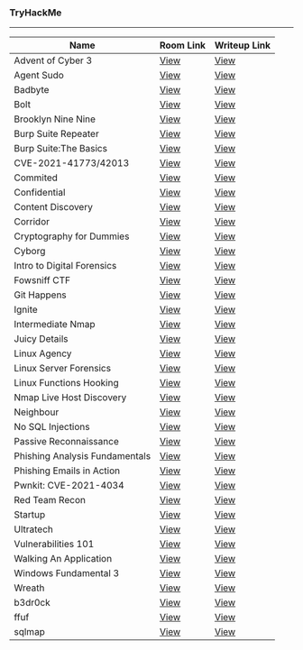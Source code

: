 ### TryHackMe
---

| Name                           | Room Link                                                  | Writeup Link                                                                                      |
| ------------------------------ | ---------------------------------------------------------- | ------------------------------------------------------------------------------------------------- |
| Advent of Cyber 3              | [View](https://tryhackme.com/room/adventofcyber3)          | [View](https://github.com/vrbait1107/CTF_WRITEUPS/tree/main/TryHackMe/Advent-of-cyber-3)          |
| Agent Sudo                     | [View](https://tryhackme.com/room/agentsudoctf)            | [View](https://github.com/vrbait1107/CTF_WRITEUPS/tree/main/TryHackMe/Agent-Sudo)                 |
| Badbyte                        | [View](https://tryhackme.com/room/badbyte)                 | [View](https://github.com/vrbait1107/CTF_WRITEUPS/tree/main/TryHackMe/Badbyte)                    |
| Bolt                           | [View](https://tryhackme.com/room/bolt)                    | [View](https://github.com/vrbait1107/CTF_WRITEUPS/tree/main/TryHackMe/Bolt)                       |
| Brooklyn Nine Nine             | [View](https://tryhackme.com/room/brooklynninenine)        | [View](https://github.com/vrbait1107/CTF_WRITEUPS/blob/main/TryHackMe/Brooklyn-Nine-Nine)         |
| Burp Suite Repeater            | [View](https://tryhackme.com/room/burpsuiterepeater)       | [View](https://github.com/vrbait1107/CTF_WRITEUPS/blob/main/TryHackMe/Burp-Suite-Repeater)        |
| Burp Suite:The Basics          | [View](https://tryhackme.com/room/burpsuitebasics)         | [View](https://github.com/vrbait1107/CTF_WRITEUPS/blob/main/TryHackMe/Burp-Suite-The-Basics)      |
| CVE-2021-41773/42013           | [View](https://tryhackme.com/room/cve202141773)            | [View](https://github.com/vrbait1107/CTF_WRITEUPS/tree/main/TryHackMe/CVE-2021-41773)             |
| Commited                       | [View](https://tryhackme.com/room/committed)               | [View](https://github.com/vrbait1107/CTF_WRITEUPS/tree/main/TryHackMe/Commited)                   |
| Confidential                   | [View](https://tryhackme.com/room/confidential)            | [View](https://github.com/vrbait1107/CTF_WRITEUPS/tree/main/TryHackMe/Confidential)               |
| Content Discovery              | [View](https://tryhackme.com/room/contentdiscovery)        | [View](https://github.com/vrbait1107/CTF_WRITEUPS/tree/main/TryHackMe/Content-Discovery)          |
| Corridor                       | [View](https://tryhackme.com/room/corridor)                | [View](https://github.com/vrbait1107/CTF_WRITEUPS/tree/main/TryHackMe/Corridor)                   |
| Cryptography for Dummies       | [View](https://tryhackme.com/room/cryptographyfordummies)  | [View](https://github.com/vrbait1107/CTF_WRITEUPS/tree/main/TryHackMe/Cryptography-for-Dummies)   |
| Cyborg                         | [View](https://tryhackme.com/room/cyborgt8)                | [View](https://github.com/vrbait1107/CTF_WRITEUPS/tree/main/TryHackMe/Cyborg)                     |
| Intro to Digital Forensics     | [View](https://tryhackme.com/room/introdigitalforensics)   | [View](https://github.com/vrbait1107/CTF_WRITEUPS/tree/main/TryHackMe/Digital-Forensics)          |
| Fowsniff CTF                   | [View](https://tryhackme.com/room/ctf)                     | [View](https://github.com/vrbait1107/CTF_WRITEUPS/blob/main/TryHackMe/Fowsniff-CTF)               |
| Git Happens                    | [View](https://tryhackme.com/room/githappens)              | [View](https://github.com/vrbait1107/CTF_WRITEUPS/tree/main/TryHackMe/Git-Happens)                |
| Ignite                         | [View](https://tryhackme.com/room/ignite)                  | [View](https://github.com/vrbait1107/CTF_WRITEUPS/tree/main/TryHackMe/Ignite)                     |
| Intermediate Nmap              | [View](https://tryhackme.com/room/intermediatenmap)        | [View](https://github.com/vrbait1107/CTF_WRITEUPS/tree/main/TryHackMe/Intermediate-Nmap)          |
| Juicy Details                  | [View](https://tryhackme.com/room/juicydetails)            | [View](https://github.com/vrbait1107/CTF_WRITEUPS/tree/main/TryHackMe/Juicy-Details)              |
| Linux Agency                   | [View](https://tryhackme.com/room/linuxagency)             | [View](https://github.com/vrbait1107/CTF_WRITEUPS/tree/main/TryHackMe/Linux-Agency)               |
| Linux Server Forensics         | [View](https://tryhackme.com/room/linuxserverforensics)    | [View](https://github.com/vrbait1107/CTF_WRITEUPS/blob/main/TryHackMe/Linux-Forensics/writeup.md) |
| Linux Functions Hooking        | [View](https://tryhackme.com/room/linuxfunctionhooking)    | [View](https://github.com/vrbait1107/CTF_WRITEUPS/tree/main/TryHackMe/Linux-Function-Hooking)     |
| Nmap Live Host Discovery       | [View](https://tryhackme.com/room/nmap01)                  | [View](https://github.com/vrbait1107/CTF_WRITEUPS/tree/main/TryHackMe/NMAP-Live-Host-Discovery)   |
| Neighbour                      | [View](https://tryhackme.com/room/neighbour)               | [View](https://github.com/vrbait1107/CTF_WRITEUPS/tree/main/TryHackMe/Neighbour)                  |
| No SQL Injections              | [View](https://tryhackme.com/room/nosqlinjectiontutorial)  | [View](https://github.com/vrbait1107/CTF_WRITEUPS/tree/main/TryHackMe/Nosql-Injection-Basics)     |
| Passive Reconnaissance         | [View](https://tryhackme.com/room/passiverecon)            | [View](https://github.com/vrbait1107/CTF_WRITEUPS/tree/main/TryHackMe/Passive-Reconnaissance)     |
| Phishing Analysis Fundamentals | [View](https://tryhackme.com/room/phishingemails1tryoe)    | [View](https://github.com/vrbait1107/CTF_WRITEUPS/tree/main/TryHackMe/Phishing-Emails-1)          |
| Phishing Emails in Action      | [View](https://tryhackme.com/room/phishingemails2rytmu)    | [View](https://github.com/vrbait1107/CTF_WRITEUPS/tree/main/TryHackMe/Phishing-Emails-2)          |
| Pwnkit: CVE-2021-4034          | [View](https://tryhackme.com/room/pwnkit)                  | [View](https://github.com/vrbait1107/CTF_WRITEUPS/tree/main/TryHackMe/Pwnkit)                     |
| Red Team Recon                 | [View](https://tryhackme.com/room/redteamrecon)            | [View](https://github.com/vrbait1107/CTF_WRITEUPS/tree/main/TryHackMe/Red-Team-Recon)             |
| Startup                        | [View](https://tryhackme.com/room/startup)                 | [View](https://github.com/vrbait1107/CTF_WRITEUPS/tree/main/TryHackMe/Startup)                    |
| Ultratech                      | [View](https://tryhackme.com/room/ultratech1)              | [View](https://github.com/vrbait1107/CTF_WRITEUPS/tree/main/TryHackMe/UltraTech)                  |
| Vulnerabilities 101            | [View](https://tryhackme.com/room/vulnerabilities101)      | [View](https://github.com/vrbait1107/CTF_WRITEUPS/tree/main/TryHackMe/Vulnerabilities-101)        |
| Walking An Application         | [View](https://tryhackme.com/room/walkinganapplication)    | [View](https://github.com/vrbait1107/CTF_WRITEUPS/tree/main/TryHackMe/Walking-An-Application)     |
| Windows Fundamental 3          | [View](https://tryhackme.com/room/windowsfundamentals3xzx) | [View](https://github.com/vrbait1107/CTF_WRITEUPS/tree/main/TryHackMe/Windows-Fundamental-3)      |
| Wreath                         | [View](https://tryhackme.com/room/wreath)                  | [View](https://github.com/vrbait1107/CTF_WRITEUPS/tree/main/TryHackMe/Wreath)                     |
| b3dr0ck                        | [View](https://tryhackme.com/room/b3dr0ck)                 | [View](https://github.com/vrbait1107/CTF_WRITEUPS/tree/main/TryHackMe/b3dr0ck)                    |
| ffuf                           | [View](https://tryhackme.com/room/ffuf)                    | [View](https://github.com/vrbait1107/CTF_WRITEUPS/tree/main/TryHackMe/ffuf)                       |
| sqlmap                         | [View](https://tryhackme.com/room/sqlmap)                  | [View](https://github.com/vrbait1107/CTF_WRITEUPS/tree/main/TryHackMe/sqlmap)                     |
